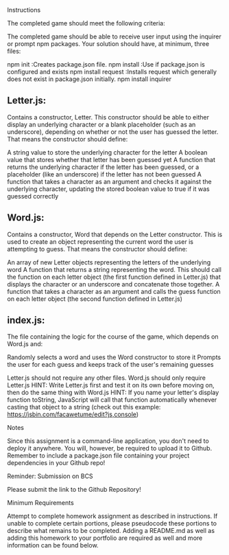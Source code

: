 Instructions

The completed game should meet the following criteria:


The completed game should be able to receive user input using the inquirer or prompt npm packages.
Your solution should have, at minimum, three files:

npm init            :Creates package.json file.
npm install         :Use if package.json is configured and exists
npm install request :Installs request which generally does not exist in package.json initially.
npm install inquirer


## Letter.js: 
Contains a constructor, Letter. This constructor should be able to either display an underlying character or a blank placeholder (such as an underscore), depending on whether or not the user has guessed the letter. That means the constructor should define:


A string value to store the underlying character for the letter
A boolean value that stores whether that letter has been guessed yet
A function that returns the underlying character if the letter has been guessed, or a placeholder (like an underscore) if the letter has not been guessed
A function that takes a character as an argument and checks it against the underlying character, updating the stored boolean value to true if it was guessed correctly



## Word.js: 
Contains a constructor, Word that depends on the Letter constructor. This is used to create an object representing the current word the user is attempting to guess. That means the constructor should define:


An array of new Letter objects representing the letters of the underlying word
A function that returns a string representing the word. This should call the function on each letter object (the first function defined in Letter.js) that displays the character or an underscore and concatenate those together.
A function that takes a character as an argument and calls the guess function on each letter object (the second function defined in Letter.js)



## index.js: 
The file containing the logic for the course of the game, which depends on Word.js and:


Randomly selects a word and uses the Word constructor to store it
Prompts the user for each guess and keeps track of the user's remaining guesses





Letter.js should not require any other files.
Word.js should only require Letter.js
HINT: Write Letter.js first and test it on its own before moving on, then do the same thing with Word.js
HINT: If you name your letter's display function toString, JavaScript will call that function automatically whenever casting that object to a string (check out this example: https://jsbin.com/facawetume/edit?js,console)





Notes


Since this assignment is a command-line application, you don't need to deploy it anywhere. You will, however, be required to upload it to Github.
Remember to include a package.json file containing your project dependencies in your Github repo!



Reminder: Submission on BCS


Please submit the link to the Github Repository!



Minimum Requirements

Attempt to complete homework assignment as described in instructions. If unable to complete certain portions, please pseudocode these portions to describe what remains to be completed. Adding a README.md as well as adding this homework to your portfolio are required as well and more information can be found below.